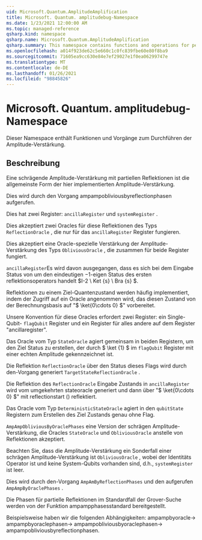 ```yaml
---
uid: Microsoft.Quantum.AmplitudeAmplification
title: Microsoft. Quantum. amplitudebug-Namespace
ms.date: 1/23/2021 12:00:00 AM
ms.topic: managed-reference
qsharp.kind: namespace
qsharp.name: Microsoft.Quantum.AmplitudeAmplification
qsharp.summary: This namespace contains functions and operations for performing amplitude amplification.
ms.openlocfilehash: a014f923de62c5e660c1c0fc839fbe60e80f8ba9
ms.sourcegitcommit: 71605ea9cc630e84e7ef29027e1f0ea06299747e
ms.translationtype: MT
ms.contentlocale: de-DE
ms.lasthandoff: 01/26/2021
ms.locfileid: "98845826"
---
```

# <a name="microsoftquantumamplitudeamplification-namespace"></a>Microsoft. Quantum. amplitudebug-Namespace

Dieser Namespace enthält Funktionen und Vorgänge zum Durchführen der Amplitude-Verstärkung.



## <a name="description"></a>Beschreibung

Eine schrägende Amplitude-Verstärkung mit partiellen Reflektionen ist die allgemeinste Form der hier implementierten Amplitude-Verstärkung.

Dies wird durch den Vorgang ampampobliviousbyreflectionphasen aufgerufen.

Dies hat zwei Register: `ancillaRegister` und `systemRegister` .

Dies akzeptiert zwei Oracles für diese Reflektionen des Typs `ReflectionOracle` , die nur für das `ancillaRegister` Register fungieren.

Dies akzeptiert eine Oracle-spezielle Verstärkung der Amplitude-Verstärkung des Typs `ObliviousOracle` , die zusammen für beide Register fungiert.

`ancillaRegister`Es wird davon ausgegangen, dass es sich bei dem Eingabe Status von um den eindeutigen $-$1-eigen Status des ersten reflektionsoperators handelt $I-2 \ Ket {s} \ Bra {s} $.

Reflektionen zu einem Ziel-Quantenzustand werden häufig implementiert, indem der Zugriff auf ein Oracle angenommen wird, das diesen Zustand von der Berechnungsbasis auf "$ \ket{0\cdots 0} $" vorbereitet.

Unsere Konvention für diese Oracles erfordert zwei Register: ein Single-Qubit- `flagQubit` Register und ein Register für alles andere auf dem Register "ancillaregister".

Das Oracle vom Typ `StateOracle` agiert gemeinsam in beiden Registern, um den Ziel Status zu erstellen, der durch $ \ket {1} $ im `flagQubit` Register mit einer echten Amplitude gekennzeichnet ist.

Die Reflektion `ReflectionOracle` über den Status dieses Flags wird durch den-Vorgang generiert `TargetStateReflectionOracle` .

Die Reflektion des `ReflectionOracle` Eingabe Zustands in `ancillaRegister` wird vom umgekehrten stateoracle generiert und dann über "$ \ket{0\cdots 0} $" mit reflectionstart () reflektiert.

Das Oracle vom Typ `DeterministicStateOracle` agiert in den `qubitState` Registern zum Erstellen des Ziel Zustands genau ohne Flag.

`AmpAmpObliviousByOraclePhases` eine Version der schrägen Amplitude-Verstärkung, die Oracles `StateOracle` und `ObliviousOracle` anstelle von Reflektionen akzeptiert.

Beachten Sie, dass die Amplitude-Verstärkung ein Sonderfall einer schrägen Amplitude-Verstärkung ist `ObliviousOracle` , wobei der Identitäts Operator ist und keine System-Qubits vorhanden sind, d.h., `systemRegister` ist leer.

Dies wird durch den-Vorgang `AmpAmByReflectionPhases` und den aufgerufen `AmpAmpByOraclePhases` .

Die Phasen für partielle Reflektionen im Standardfall der Grover-Suche werden von der Funktion ampampphasesstandard bereitgestellt.

Beispielsweise haben wir die folgenden Abhängigkeiten: ampampbyoracle-> ampampbyoraclephasen-> ampampobliviousbyoraclephasen-> ampampobliviousbyreflectionphasen.